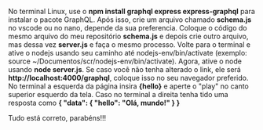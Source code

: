 No terminal Linux, use o <b>npm install graphql express express-graphql</b> para instalar o pacote GraphQL.
Após isso, crie um arquivo chamado <b>schema.js</b> no vscode ou no nano, depende da sua preferencia.
Coloque o código do mesmo arquivo do meu repositório <b>schema.js</b> e depois crie outro arquivo, mas dessa vez <b>server.js</b> e faça o mesmo processo.
Volte para o terminal e ative o nodejs usando seu caminho até nodejs-env/bin/activate (exemplo: source ~/Documentos/scr/nodejs-env/bin/activate).
Agora, ative o node usando <b>node server.js</b>.
Se caso você não tenha alterado o link, ele será <b>http://localhost:4000/graphql</b>, coloque isso no seu navegador preferido.
No terminal a esquerda da página insira <b>{hello}</b> e aperte o "play" no canto superior esquerdo da tela.
Caso no terminal a direita tenha tido uma resposta como
<b>{
  "data": {
    "hello": "Olá, mundo!"
  }
}</b>

Tudo está correto, parabéns!!!
